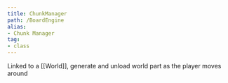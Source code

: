 ```yaml
---
title: ChunkManager
path: /BoardEngine
alias: 
- Chunk Manager
tag: 
- class
---
```

Linked to a [[World]], generate and unload world part as the player moves around
